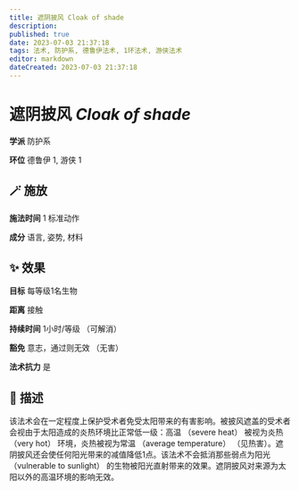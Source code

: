 ```yaml
---
title: 遮阴披风 Cloak of shade
description: 
published: true
date: 2023-07-03 21:37:18
tags: 法术, 防护系, 德鲁伊法术, 1环法术, 游侠法术
editor: markdown
dateCreated: 2023-07-03 21:37:18
---
```


# **遮阴披风** *Cloak of shade*

**学派** 防护系 

**环位** 德鲁伊 1, 游侠 1

## 🪄 施放

**施法时间** 1 标准动作

**成分** 语言, 姿势, 材料

## ✨ 效果 

**目标** 每等级1名生物 

**距离** 接触  

**持续时间** 1小时/等级 （可解消） 

**豁免** 意志，通过则无效 （无害）

**法术抗力** 是

## 📖 描述

该法术会在一定程度上保护受术者免受太阳带来的有害影响。被披风遮盖的受术者会视由于太阳造成的炎热环境比正常低一级：高温 （severe heat） 被视为炎热 （very hot） 环境，炎热被视为常温 （average temperature）  （见热害）。遮阴披风还会使任何阳光带来的减值降低1点。该法术不会抵消那些弱点为阳光 （vulnerable to sunlight） 的生物被阳光直射带来的效果。遮阴披风对来源为太阳以外的高温环境的影响无效。
    